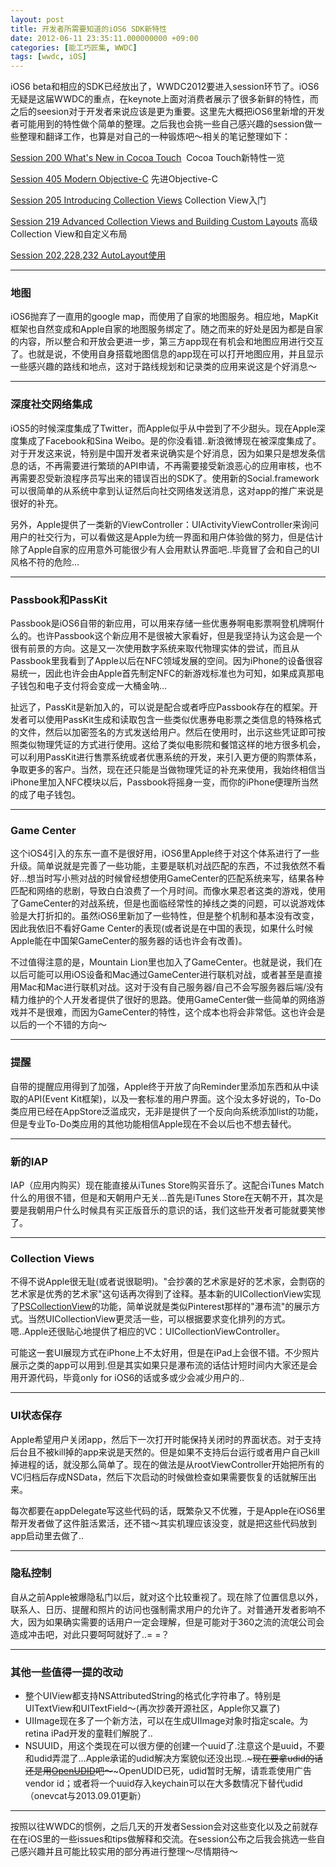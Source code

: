 ```yaml
---
layout: post
title: 开发者所需要知道的iOS6 SDK新特性
date: 2012-06-11 23:35:11.000000000 +09:00
categories: [能工巧匠集, WWDC]
tags: [wwdc, iOS]
---
```


iOS6 beta和相应的SDK已经放出了，WWDC2012要进入session环节了。iOS6无疑是这届WWDC的重点，在keynote上面对消费者展示了很多新鲜的特性，而之后的seesion对于开发者来说应该是更为重要。这里先大概把iOS6里新增的开发者可能用到的特性做个简单的整理。之后我也会挑一些自己感兴趣的session做一些整理和翻译工作，也算是对自己的一种锻炼吧～相关的笔记整理如下：

[Session 200 What's New in Cocoa Touch](http://www.onevcat.com/2012/06/what-is-new-in-cocoa-touch/)  Cocoa Touch新特性一览

[Session 405 Modern Objective-C](http://www.onevcat.com/2012/06/modern-objective-c/ "WWDC 2012 Session笔记——405 Modern Objective-C") 先进Objective-C

[Session 205 Introducing Collection Views](http://www.onevcat.com/2012/06/introducing-collection-views/ "WWDC 2012 Session笔记——205 Introducing Collection Views") Collection View入门

[Session 219 Advanced Collection Views and Building Custom Layouts](http://www.onevcat.com/2012/08/advanced-collection-view/ "WWDC 2012 Session笔记——219 Advanced Collection Views and Building Custom Layouts") 高级Collection View和自定义布局

[Session 202,228,232 AutoLayout使用](http://www.onevcat.com/2012/09/autoayout/ "WWDC 2012 Session笔记——202, 228, 232 AutoLayout（自动布局）入门")

* * *

### 地图

iOS6抛弃了一直用的google map，而使用了自家的地图服务。相应地，MapKit框架也自然变成和Apple自家的地图服务绑定了。随之而来的好处是因为都是自家的内容，所以整合和开放会更进一步，第三方app现在有机会和地图应用进行交互了。也就是说，不使用自身搭载地图信息的app现在可以打开地图应用，并且显示一些感兴趣的路线和地点，这对于路线规划和记录类的应用来说这是个好消息～

<!--more-->

* * *

### 深度社交网络集成

iOS5的时候深度集成了Twitter，而Apple似乎从中尝到了不少甜头。现在Apple深度集成了Facebook和Sina Weibo。是的你没看错..新浪微博现在被深度集成了。对于开发这来说，特别是中国开发者来说确实是个好消息，因为如果只是想发条信息的话，不再需要进行繁琐的API申请，不再需要接受新浪恶心的应用审核，也不再需要忍受新浪程序员写出来的错误百出的SDK了。使用新的Social.framework可以很简单的从系统中拿到认证然后向社交网络发送消息，这对app的推广来说是很好的补充。

另外，Apple提供了一类新的ViewController：UIActivityViewController来询问用户的社交行为，可以看做这是Apple为统一界面和用户体验做的努力，但是估计除了Apple自家的应用意外可能很少有人会用默认界面吧..毕竟冒了会和自己的UI风格不符的危险…

* * *

### Passbook和PassKit

Passbook是iOS6自带的新应用，可以用来存储一些优惠券啊电影票啊登机牌啊什么的。也许Passbook这个新应用不是很被大家看好，但是我坚持认为这会是一个很有前景的方向。这是又一次使用数字系统来取代物理实体的尝试，而且从Passbook里我看到了Apple以后在NFC领域发展的空间。因为iPhone的设备很容易统一，因此也许会由Apple首先制定NFC的新游戏标准也为可知，如果成真那电子钱包和电子支付将会变成一大桶金呐…

扯远了，PassKit是新加入的，可以说是配合或者呼应Passbook存在的框架。开发者可以使用PassKit生成和读取包含一些类似优惠券电影票之类信息的特殊格式的文件，然后以加密签名的方式发送给用户。然后在使用时，出示这些凭证即可按照类似物理凭证的方式进行使用。这给了类似电影院和餐馆这样的地方很多机会，可以利用PassKit进行售票系统或者优惠系统的开发，来引入更方便的购票体系，争取更多的客户。当然，现在还只能是当做物理凭证的补充来使用，我始终相信当iPhone里加入NFC模块以后，Passbook将摇身一变，而你的iPhone便理所当然的成了电子钱包。

* * *

### Game Center

这个iOS4引入的东东一直不是很好用，iOS6里Apple终于对这个体系进行了一些升级。简单说就是完善了一些功能，主要是联机对战匹配的东西，不过我依然不看好…想当时写小熊对战的时候曾经想使用GameCenter的匹配系统来写，结果各种匹配和网络的悲剧，导致白白浪费了一个月时间。而像水果忍者这类的游戏，使用了GameCenter的对战系统，但是也面临经常性的掉线之类的问题，可以说游戏体验是大打折扣的。虽然iOS6里新加了一些特性，但是整个机制和基本没有改变，因此我依旧不看好Game Center的表现(或者说是在中国的表现，如果什么时候Apple能在中国架GameCenter的服务器的话也许会有改善)。

不过值得注意的是，Mountain Lion里也加入了GameCenter。也就是说，我们在以后可能可以用iOS设备和Mac通过GameCenter进行联机对战，或者甚至是直接用Mac和Mac进行联机对战。这对于没有自己服务器/自己不会写服务器后端/没有精力维护的个人开发者提供了很好的思路。使用GameCenter做一些简单的网络游戏并不是很难，而因为GameCenter的特性，这个成本也将会非常低。这也许会是以后的一个不错的方向～

* * *

### 提醒

自带的提醒应用得到了加强，Apple终于开放了向Reminder里添加东西和从中读取的API(Event Kit框架)，以及一套标准的用户界面。这个没太多好说的，To-Do类应用已经在AppStore泛滥成灾，无非是提供了一个反向向系统添加list的功能，但是专业To-Do类应用的其他功能相信Apple现在不会以后也不想去替代。

* * *

### 新的IAP

IAP（应用内购买）现在能直接从iTunes Store购买音乐了。这配合iTunes Match什么的用很不错，但是和天朝用户无关…首先是iTunes Store在天朝不开，其次是要是我朝用户什么时候具有买正版音乐的意识的话，我们这些开发者可能就要笑惨了。

* * *

### Collection Views

不得不说Apple很无耻(或者说很聪明)。"会抄袭的艺术家是好的艺术家，会剽窃的艺术家是优秀的艺术家"这句话再次得到了诠释。基本新的UICollectionView实现了[PSCollectionView](https://github.com/ptshih/PSCollectionView)的功能，简单说就是类似Pinterest那样的"瀑布流"的展示方式。当然UICollectionView更灵活一些，可以根据要求变化排列的方式。嗯..Apple还很贴心地提供了相应的VC：UICollectionViewController。

可能这一套UI展现方式在iPhone上不太好用，但是在iPad上会很不错。不少照片展示之类的app可以用到.但是其实如果只是瀑布流的话估计短时间内大家还是会用开源代码，毕竟only for iOS6的话或多或少会减少用户的..

* * *

### UI状态保存

Apple希望用户关闭app，然后下一次打开时能保持关闭时的界面状态。对于支持后台且不被kill掉的app来说是天然的。但是如果不支持后台运行或者用户自己kill掉进程的话，就没那么简单了。现在的做法是从rootViewController开始把所有的VC归档后存成NSData，然后下次启动的时候做检查如果需要恢复的话就解压出来。

每次都要在appDelegate写这些代码的话，既繁杂又不优雅，于是Apple在iOS6里帮开发者做了这件脏活累活，还不错～其实机理应该没变，就是把这些代码放到app启动里去做了..

* * *

### 隐私控制

自从之前Apple被爆隐私门以后，就对这个比较重视了。现在除了位置信息以外，联系人、日历、提醒和照片的访问也强制需求用户的允许了。对普通开发者影响不大，因为如果确实需要的话用户一定会理解，但是可能对于360之流的流氓公司会造成冲击吧，对此只要呵呵就好了..= =？

* * *

### 其他一些值得一提的改动

*   整个UIView都支持NSAttributedString的格式化字符串了。特别是UITextView和UITextField～(再次抄袭开源社区，Apple你又赢了)
*   UIImage现在多了一个新方法，可以在生成UIImage对象时指定scale。为retina iPad开发的童鞋们解脱了..
*   NSUUID，用这个类现在可以很方便的创建一个uuid了.注意这个是uuid，不要和udid弄混了…Apple承诺的udid解决方案貌似还没出现..~~~现在要拿udid的话还是用[OpenUDID](https://github.com/ylechelle/OpenUDID)吧～~~~OpenUDID已死，udid暂时无解，请乖乖使用广告vendor id；或者将一个uuid存入keychain可以在大多数情况下替代udid（onevcat与2013.09.01更新）

* * *

按照以往WWDC的惯例，之后几天的开发者Session会对这些变化以及之前就存在在iOS里的一些issues和tips做解释和交流。在session公布之后我会挑选一些自己感兴趣并且可能比较实用的部分再进行整理～尽情期待～


